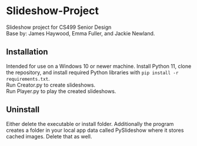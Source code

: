 # Slideshow-Project
Slideshow project for CS499 Senior Design  
Base by: James Haywood, Emma Fuller, and Jackie Newland.  

## Installation
Intended for use on a Windows 10 or newer machine.
Install Python 11, clone the repository, and install required Python libraries with ```pip install -r requirements.txt```.  
Run Creator.py to create slideshows.  
Run Player.py to play the created slideshows.



## Uninstall
Either delete the executable or install folder. Additionally the program creates a folder in your local app data called PySlideshow where it stores cached images. Delete that as well.

